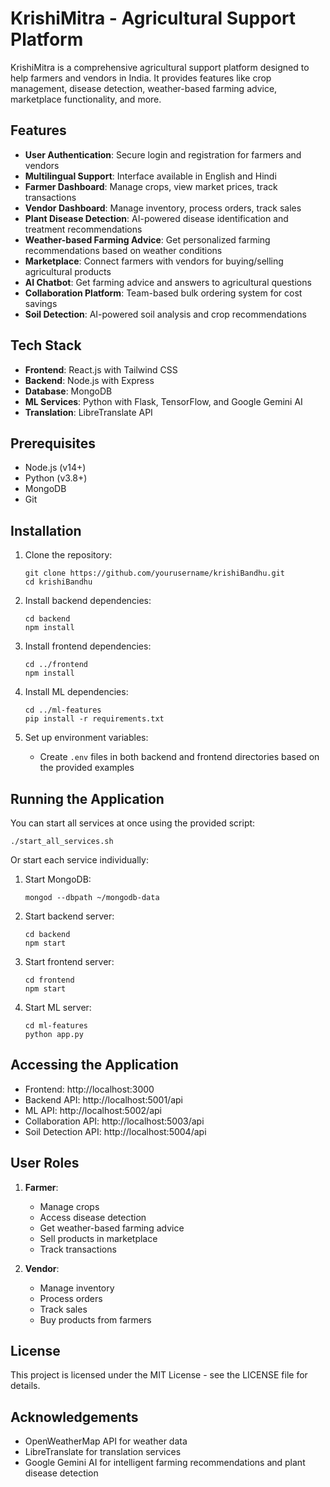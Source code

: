 # KrishiMitra - Agricultural Support Platform

KrishiMitra is a comprehensive agricultural support platform designed to help farmers and vendors in India. It provides features like crop management, disease detection, weather-based farming advice, marketplace functionality, and more.

## Features

- **User Authentication**: Secure login and registration for farmers and vendors
- **Multilingual Support**: Interface available in English and Hindi
- **Farmer Dashboard**: Manage crops, view market prices, track transactions
- **Vendor Dashboard**: Manage inventory, process orders, track sales
- **Plant Disease Detection**: AI-powered disease identification and treatment recommendations
- **Weather-based Farming Advice**: Get personalized farming recommendations based on weather conditions
- **Marketplace**: Connect farmers with vendors for buying/selling agricultural products
- **AI Chatbot**: Get farming advice and answers to agricultural questions
- **Collaboration Platform**: Team-based bulk ordering system for cost savings
- **Soil Detection**: AI-powered soil analysis and crop recommendations

## Tech Stack

- **Frontend**: React.js with Tailwind CSS
- **Backend**: Node.js with Express
- **Database**: MongoDB
- **ML Services**: Python with Flask, TensorFlow, and Google Gemini AI
- **Translation**: LibreTranslate API

## Prerequisites

- Node.js (v14+)
- Python (v3.8+)
- MongoDB
- Git

## Installation

1. Clone the repository:
   ```
   git clone https://github.com/yourusername/krishiBandhu.git
   cd krishiBandhu
   ```

2. Install backend dependencies:
   ```
   cd backend
   npm install
   ```

3. Install frontend dependencies:
   ```
   cd ../frontend
   npm install
   ```

4. Install ML dependencies:
   ```
   cd ../ml-features
   pip install -r requirements.txt
   ```

5. Set up environment variables:
   - Create `.env` files in both backend and frontend directories based on the provided examples

## Running the Application

You can start all services at once using the provided script:

```
./start_all_services.sh
```

Or start each service individually:

1. Start MongoDB:
   ```
   mongod --dbpath ~/mongodb-data
   ```

2. Start backend server:
   ```
   cd backend
   npm start
   ```

3. Start frontend server:
   ```
   cd frontend
   npm start
   ```

4. Start ML server:
   ```
   cd ml-features
   python app.py
   ```

## Accessing the Application

- Frontend: http://localhost:3000
- Backend API: http://localhost:5001/api
- ML API: http://localhost:5002/api
- Collaboration API: http://localhost:5003/api
- Soil Detection API: http://localhost:5004/api

## User Roles

1. **Farmer**:
   - Manage crops
   - Access disease detection
   - Get weather-based farming advice
   - Sell products in marketplace
   - Track transactions

2. **Vendor**:
   - Manage inventory
   - Process orders
   - Track sales
   - Buy products from farmers

## License

This project is licensed under the MIT License - see the LICENSE file for details.

## Acknowledgements

- OpenWeatherMap API for weather data
- LibreTranslate for translation services
- Google Gemini AI for intelligent farming recommendations and plant disease detection